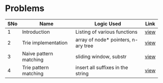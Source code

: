 # Problems

SNo | Name | Logic Used | Link |
----|------|------------|------|
1 | Introduction | Listing of various functions | [view](introduction.txt)
2 | Trie implementation | array of node* pointers, n-ary tree | [view](trie_naive_implementation.cpp)
3 | Naive pattern matching | sliding window, substr | [view](string_matching_naive.cpp)
4 | Trie pattern matching | insert all suffixes in the string | [view](string_matching_trie.cpp)